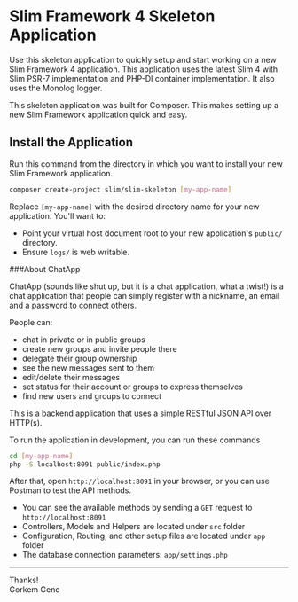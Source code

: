 # Slim Framework 4 Skeleton Application


Use this skeleton application to quickly setup and start working on a new Slim Framework 4 application. This application uses the latest Slim 4 with Slim PSR-7 implementation and PHP-DI container implementation. It also uses the Monolog logger.

This skeleton application was built for Composer. This makes setting up a new Slim Framework application quick and easy.

## Install the Application

Run this command from the directory in which you want to install your new Slim Framework application.

```bash
composer create-project slim/slim-skeleton [my-app-name]
```

Replace `[my-app-name]` with the desired directory name for your new application. You'll want to:

* Point your virtual host document root to your new application's `public/` directory.
* Ensure `logs/` is web writable.

###About ChatApp

ChatApp (sounds like shut up, but it is a chat application, what a twist!) is a chat application that people can simply register with a nickname, an email and a password to connect others.

People can: 
* chat in private or in public groups
* create new groups and invite people there
* delegate their group ownership
* see the new messages sent to them
* edit/delete their messages
* set status for their account or groups to express themselves
* find new users and groups to connect

This is a backend application that uses a simple RESTful JSON API over HTTP(s).

To run the application in development, you can run these commands 

```bash
cd [my-app-name]
php -S localhost:8091 public/index.php
```
After that, open `http://localhost:8091` in your browser, or you can use Postman to test the API methods.

* You can see the available methods by sending a `GET` request to `http://localhost:8091`
* Controllers, Models and Helpers are located under `src` folder
* Configuration, Routing, and other setup files are located under `app` folder
* The database connection parameters: `app/settings.php`

---
Thanks!\
Gorkem Genc
